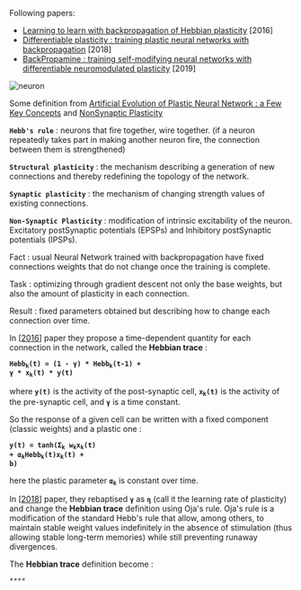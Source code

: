 Following papers:
* [Learning to learn with backpropagation of Hebbian plasticity](https://arxiv.org/pdf/1609.02228.pdf) [2016]
* [Differentiable plasticity : training plastic neural networks with backpropagation](https://arxiv.org/pdf/1804.02464.pdf) [2018]
* [BackPropamine : training self-modifying neural networks with differentiable neuromodulated plasticity](https://openreview.net/pdf?id=r1lrAiA5Ym) [2019]


![neuron](https://i.stack.imgur.com/pX1sj.jpg)


Some definition from [Artificial Evolution of Plastic Neural Network : a Few Key Concepts](https://hal.archives-ouvertes.fr/hal-01300702/document)
and [NonSynaptic Plasticity](https://en.wikipedia.org/wiki/Nonsynaptic_plasticity)

<code>**Hebb's rule**</code> : neurons that fire together, wire together. (if a neuron repeatedly takes part
in making another neuron fire, the connection between them is strengthened)

<code>**Structural plasticity**</code> : the mechanism describing a generation of new connections and thereby redefining
the topology of the network.

<code>**Synaptic plasticity**</code> : the mechanism of changing strength values of existing connections.

<code>**Non-Synaptic Plasticity**</code> : modification of intrinsic excitability of the neuron.
Excitatory postSynaptic potentials (EPSPs) and Inhibitory postSynaptic potentials (IPSPs).

Fact : usual Neural Network trained with backpropagation have fixed connections weights that do not change once the training is complete.

Task : optimizing through gradient descent not only the base weights, but also the amount of plasticity in each connection.

Result : fixed parameters obtained but describing how to change each connection over time.

In [[2016](https://arxiv.org/pdf/1609.02228.pdf)] paper they propose a time-dependent quantity for each connection
in the network, called the **Hebbian trace** :

<code>**Hebb<sub>k</sub>(t) = (1 - &gamma;) * Hebb<sub>k</sub>(t-1) + &gamma; * x<sub>k</sub>(t) * y(t)**</code>

where <code>**y(t)**</code> is the activity of the post-synaptic cell, <code>**x<sub>k</sub>(t)**</code> is the
activity of the pre-synaptic cell, and <code>**&gamma;**</code> is a time constant.

So the response of a given cell can be written with a fixed component (classic weights) and a plastic one : 

<code>**y(t) = tanh(&Sigma;<sub>k</sub> w<sub>k</sub>x<sub>k</sub>(t) + &alpha;<sub>k</sub>Hebb<sub>k</sub>(t)x<sub>k</sub>(t) + b)**</code>

here the plastic parameter <code>**&alpha;<sub>k</sub>**</code> is constant over time.

In [[2018](https://arxiv.org/pdf/1804.02464.pdf)] paper, they rebaptised <code>**&gamma;**</code> as <code>**&eta;**</code> (call it the learning rate of plasticity) and change the **Hebbian trace** definition using Oja's rule.
Oja's rule is a modification of the standard Hebb's rule that allow, among others, to maintain stable weight values indefinitely in the absence of stimulation (thus allowing stable long-term memories) while still preventing runaway divergences.

The **Hebbian trace** definition become :

<code>****</code>
